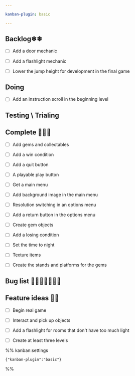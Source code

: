 ```yaml
---

kanban-plugin: basic

---
```


## Backlog❄❄

- [ ] Add a door mechanic
- [ ] Add a flashlight mechanic
- [ ] Lower the jump height for development in the final game


## Doing

- [ ] Add an instruction scroll in the beginning level


## Testing \ Trialing



## Complete 🎈🎉✨

- [ ] Add gems and collectables
- [ ] Add a win condition
- [ ] Add a quit button
- [ ] A playable play button
- [ ] Get a main menu
- [ ] Add background image in the main menu
- [ ] Resolution switching in an options menu
- [ ] Add a return button in the options menu
- [ ] Create gem objects
- [ ] Add a losing condition
- [ ] Set the time to night
- [ ] Texture items
- [ ] Create the stands and platforms for the gems


## Bug list 🦋🐛🦟🐜🦗🐝🐞



## Feature ideas 🧐🧐

- [ ] Begin real game
- [ ] Interact and pick up objects
- [ ] Add a flashlight for rooms that don't have too much light
- [ ] Create at least three levels




%% kanban:settings
```
{"kanban-plugin":"basic"}
```
%%